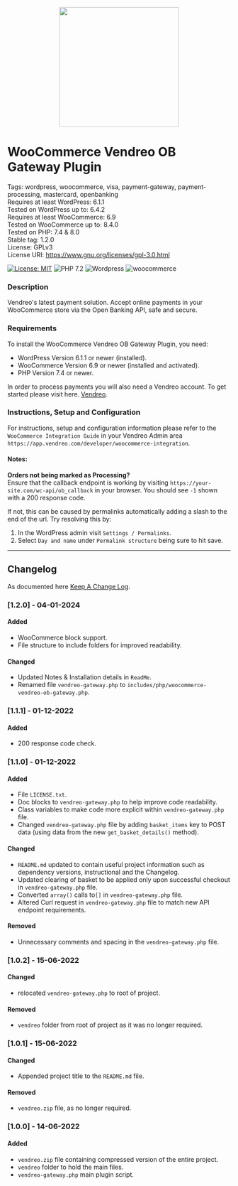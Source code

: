<p align="center">   
    <img src="https://cdn.vendreo.com/images/vendreo-fullcolour.svg" width="270" height="auto">
</p>

# WooCommerce Vendreo OB Gateway Plugin
Tags: wordpress, woocommerce, visa, payment-gateway, payment-processing, mastercard, openbanking\
Requires at least WordPress: 6.1.1\
Tested on WordPress up to: 6.4.2\
Requires at least WooCommerce: 6.9\
Tested on WooCommerce up to: 8.4.0\
Tested on PHP: 7.4 & 8.0\
Stable tag: 1.2.0\
License: GPLv3\
License URI: https://www.gnu.org/licenses/gpl-3.0.html

[![License: MIT](https://img.shields.io/badge/license-GPLv3-blue)](https://opensource.org/licenses/GPLv3)
![PHP 7.2](https://img.shields.io/badge/PHP-7.4-blue.svg)
![Wordpress](https://img.shields.io/badge/wordpress-v6.1.1-green)
![woocommerce](https://img.shields.io/badge/woocommerce-v6.9-green)

### Description
Vendreo's latest payment solution. Accept online payments in your WooCommerce store via the Open Banking API, safe and secure.

### Requirements

To install the WooCommerce Vendreo OB Gateway Plugin, you need:

* WordPress Version 6.1.1 or newer (installed).
* WooCommerce Version 6.9 or newer (installed and activated).
* PHP Version 7.4 or newer.

In order to process payments you will also need a Vendreo account. To get started please visit here. [Vendreo](https://vendreo.com).

### Instructions, Setup and Configuration

For instructions, setup and configuration information please refer to the `WooCommerce Integration Guide` in your Vendreo
Admin area `https://app.vendreo.com/developer/woocommerce-integration`.


#### Notes:
**Orders not being marked as Processing?**\
Ensure that the callback endpoint is working by visiting `https://your-site.com/wc-api/ob_callback` in your browser.
You should see `-1` shown with a 200 response code.

If not, this can be caused by permalinks automatically adding a slash to the end of the url.
Try resolving this by:
1. In the WordPress admin visit `Settings / Permalinks`.
2. Select `Day and name` under `Permalink structure` being sure to hit save.
---

## Changelog
As documented here [Keep A Change Log](https://keepachangelog.com/en/1.0.0/).

### [1.2.0] - 04-01-2024

#### Added
- WooCommerce block support.
- File structure to include folders for improved readability.

#### Changed
- Updated Notes & Installation details in `ReadMe`.
- Renamed file `vendreo-gateway.php` to `includes/php/woocommerce-vendreo-ob-gateway.php`.
 
### [1.1.1] - 01-12-2022

#### Added
- 200 response code check.

### [1.1.0] - 01-12-2022

#### Added
- File `LICENSE.txt`.
- Doc blocks to `vendreo-gateway.php` to help improve code readability.
- Class variables to make code more explicit within `vendreo-gateway.php` file.
- Changed `vendreo-gateway.php` file by adding `basket_items` key to POST data (using data from the new `get_basket_details()` method).

#### Changed
- `README.md` updated to contain useful project information such as dependency versions, instructional and the Changelog.
- Updated clearing of basket to be applied only upon successful checkout in `vendreo-gateway.php` file.
- Converted `array()` calls to`[]` in `vendreo-gateway.php` file.
- Altered Curl request in `vendreo-gateway.php` file to match new API endpoint requirements.

#### Removed
- Unnecessary comments and spacing in the `vendreo-gateway.php` file.


### [1.0.2] - 15-06-2022

#### Changed
- relocated `vendreo-gateway.php` to root of project.

#### Removed
- `vendreo` folder from root of project as it was no longer required.


### [1.0.1] - 15-06-2022

#### Changed
- Appended project title to the `README.md` file.

#### Removed
- `vendreo.zip` file, as no longer required.


### [1.0.0] - 14-06-2022

#### Added
- `vendreo.zip` file containing compressed version of the entire project.
- `vendreo` folder to hold the main files.
- `vendreo-gateway.php` main plugin script.
